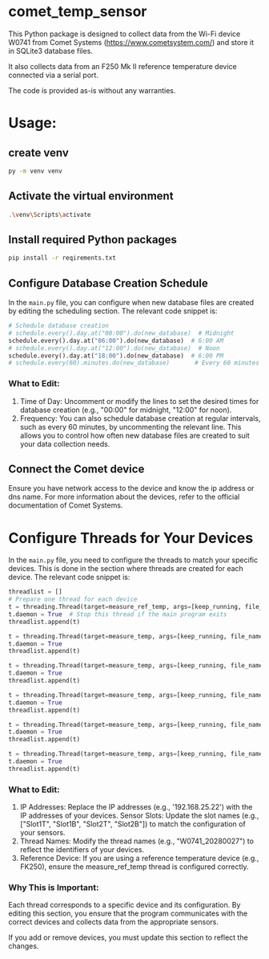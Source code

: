 # comet_temp_sensor


This Python package is designed to collect data from the Wi-Fi device W0741 from Comet Systems (https://www.cometsystem.com/) and store it in SQLite3 database files.

It also collects data from an F250 Mk II reference temperature device connected via a serial port.

The code is provided as-is without any warranties.

# Usage:

## create venv

```bash
py -m venv venv
```

## Activate the virtual environment

```bash
.\venv\Scripts\activate
```

## Install required Python packages
```bash
pip install -r reqirements.txt
```


## Configure Database Creation Schedule

In the `main.py` file, you can configure when new database files are created by editing the scheduling section. The relevant code snippet is:

```python
# Schedule database creation
# schedule.every().day.at("00:00").do(new_database)  # Midnight
schedule.every().day.at("06:00").do(new_database)  # 6:00 AM
# schedule.every().day.at("12:00").do(new_database)  # Noon
schedule.every().day.at("18:00").do(new_database)  # 6:00 PM
# schedule.every(60).minutes.do(new_database)       # Every 60 minutes
```
### What to Edit:
1. Time of Day: Uncomment or modify the lines to set the desired times for database creation (e.g., "00:00" for midnight, "12:00" for noon).
2. Frequency: You can also schedule database creation at regular intervals, such as every 60 minutes, by uncommenting the relevant line.
This allows you to control how often new database files are created to suit your data collection needs. 

## Connect the Comet device
Ensure you have network access to the device and know the ip address or dns name.
For more information about the devices, refer to the official documentation of Comet Systems.

# Configure Threads for Your Devices

In the `main.py` file, you need to configure the threads to match your specific devices. This is done in the section where threads are created for each device. The relevant code snippet is:

```python
threadlist = []
# Prepare one thread for each device
t = threading.Thread(target=measure_ref_temp, args=[keep_running, file_name_manager, 2], name="FK250")
t.daemon = True  # Stop this thread if the main program exits
threadlist.append(t)

t = threading.Thread(target=measure_temp, args=[keep_running, file_name_manager, Sensor('192.168.25.22', ["Slot1T", "Slot1B", "Slot2T", "Slot2B"]), 10], name="W0741_20280027")
t.daemon = True
threadlist.append(t)

t = threading.Thread(target=measure_temp, args=[keep_running, file_name_manager, Sensor('192.168.25.20', ["Slot3T", "Slot3B", "Slot4T", "Slot4B"]), 10], name="W0741_20280028")
t.daemon = True
threadlist.append(t)

t = threading.Thread(target=measure_temp, args=[keep_running, file_name_manager, Sensor('192.168.25.21', ["Slot5T", "Slot5B", "Slot6T", "Slot6B"]), 10], name="W0741_20280029")
t.daemon = True
threadlist.append(t)

t = threading.Thread(target=measure_temp, args=[keep_running, file_name_manager, Sensor('192.168.25.23', ["Slot7T", "Slot7B", "Slot8T", "Slot8B"]), 10], name="W0741_21280122")
t.daemon = True
threadlist.append(t)

t = threading.Thread(target=measure_temp, args=[keep_running, file_name_manager, Sensor('192.168.25.24', ["Slot9T", "Slot9B", "Temp1", "Temp2"]), 10], name="W0741_21280123")
t.daemon = True
threadlist.append(t)
```

### What to Edit:
1. IP Addresses: Replace the IP addresses (e.g., '192.168.25.22') with the IP addresses of your devices.
Sensor Slots: Update the slot names (e.g., ["Slot1T", "Slot1B", "Slot2T", "Slot2B"]) to match the configuration of your sensors.
2. Thread Names: Modify the thread names (e.g., "W0741_20280027") to reflect the identifiers of your devices.
3. Reference Device: If you are using a reference temperature device (e.g., FK250), ensure the measure_ref_temp thread is configured correctly.

### Why This is Important:
Each thread corresponds to a specific device and its configuration. By editing this section, you ensure that the program communicates with the correct devices and collects data from the appropriate sensors.

If you add or remove devices, you must update this section to reflect the changes.
